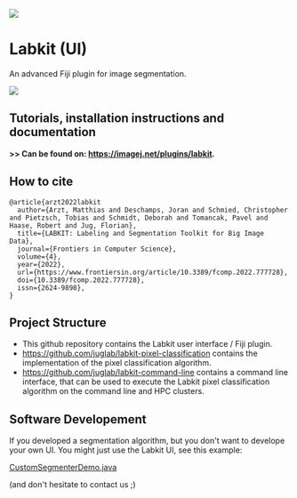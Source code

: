 [![](https://github.com/juglab/labkit-ui/actions/workflows/build-main.yml/badge.svg)](https://github.com/juglab/labkit-ui/actions/workflows/build-main.yml)

# Labkit (UI)

An advanced Fiji plugin for image segmentation.

![](https://user-images.githubusercontent.com/24407711/133519201-67d6e29f-f024-4803-8eee-75831a996952.gif)

## Tutorials, installation instructions and documentation

**>> Can be found on: https://imagej.net/plugins/labkit.**


## How to cite

```
@article{arzt2022labkit
  author={Arzt, Matthias and Deschamps, Joran and Schmied, Christopher and Pietzsch, Tobias and Schmidt, Deborah and Tomancak, Pavel and Haase, Robert and Jug, Florian},   
  title={LABKIT: Labeling and Segmentation Toolkit for Big Image Data},      
  journal={Frontiers in Computer Science},      
  volume={4},      
  year={2022},      
  url={https://www.frontiersin.org/article/10.3389/fcomp.2022.777728},       
  doi={10.3389/fcomp.2022.777728},      
  issn={2624-9898},   
}
```

## Project Structure

* This github repository contains the Labkit user interface / Fiji plugin.
* https://github.com/juglab/labkit-pixel-classification contains the implementation of the pixel classification algorithm.
* https://github.com/juglab/labkit-command-line contains a command line interface, that can be used to execute the Labkit pixel classification algorithm on the command line and HPC clusters.

## Software Developement

If you developed a segmentation algorithm, but you don't want to develope your own UI. You might just use the Labkit UI, see this example:

[CustomSegmenterDemo.java](https://github.com/juglab/labkit-ui/blob/master/src/test/java/demo/custom_segmenter/CustomSegmenterDemo.java)

(and don't hesitate to contact us ;)
